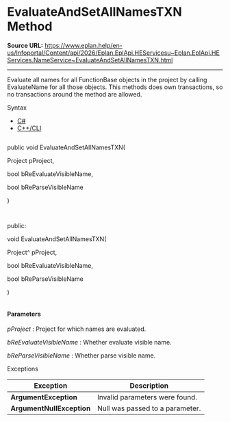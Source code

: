 # EvaluateAndSetAllNamesTXN Method

**Source URL:** https://www.eplan.help/en-us/Infoportal/Content/api/2026/Eplan.EplApi.HEServicesu~Eplan.EplApi.HEServices.NameService~EvaluateAndSetAllNamesTXN.html

---

Evaluate all names for all FunctionBase objects in the project by calling EvaluateName for all those objects. This methods does own transactions, so no transactions around the method are allowed.

Syntax

- [C#](#i-syntax-CS)
- [C++/CLI](#i-syntax-CPP2005)

```
```
public void EvaluateAndSetAllNamesTXN( 

   Project pProject,

   bool bReEvaluateVisibleName,

   bool bReParseVisibleName

)
```
```

```
```
public:

void EvaluateAndSetAllNamesTXN( 

   Project^ pProject,

   bool bReEvaluateVisibleName,

   bool bReParseVisibleName

)
```
```

#### Parameters

*pProject*
:   Project for which names are evaluated.

*bReEvaluateVisibleName*
:   Whether evaluate visible name.

*bReParseVisibleName*
:   Whether parse visible name.

Exceptions

| Exception | Description |
| --- | --- |
| **ArgumentException** | Invalid parameters were found. |
| **ArgumentNullException** | Null was passed to a parameter. |
